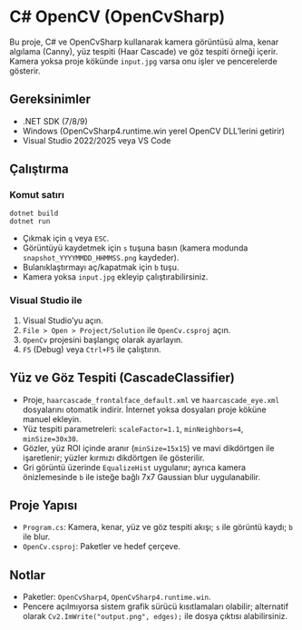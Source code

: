 # C# OpenCV (OpenCvSharp) 

Bu proje, C# ve OpenCvSharp kullanarak kamera görüntüsü alma, kenar algılama (Canny), yüz tespiti (Haar Cascade) ve göz tespiti örneği içerir. Kamera yoksa proje kökünde `input.jpg` varsa onu işler ve pencerelerde gösterir.

## Gereksinimler
- .NET SDK (7/8/9)
- Windows (OpenCvSharp4.runtime.win yerel OpenCV DLL’lerini getirir)
- Visual Studio 2022/2025 veya VS Code 

## Çalıştırma
### Komut satırı
```
dotnet build
dotnet run
```
- Çıkmak için `q` veya `ESC`.
- Görüntüyü kaydetmek için `s` tuşuna basın (kamera modunda `snapshot_YYYYMMDD_HHMMSS.png` kaydeder).
- Bulanıklaştırmayı aç/kapatmak için `b` tuşu.
- Kamera yoksa `input.jpg` ekleyip çalıştırabilirsiniz.

### Visual Studio ile
1. Visual Studio’yu açın.
2. `File > Open > Project/Solution` ile `OpenCv.csproj` açın.
3. `OpenCv` projesini başlangıç olarak ayarlayın.
4. `F5` (Debug) veya `Ctrl+F5` ile çalıştırın.

## Yüz ve Göz Tespiti (CascadeClassifier)
- Proje, `haarcascade_frontalface_default.xml` ve `haarcascade_eye.xml` dosyalarını otomatik indirir. İnternet yoksa dosyaları proje köküne manuel ekleyin.
- Yüz tespiti parametreleri: `scaleFactor=1.1`, `minNeighbors=4`, `minSize=30x30`.
- Gözler, yüz ROI içinde aranır (`minSize=15x15`) ve mavi dikdörtgen ile işaretlenir; yüzler kırmızı dikdörtgen ile gösterilir.
- Gri görüntü üzerinde `EqualizeHist` uygulanır; ayrıca kamera önizlemesinde `b` ile isteğe bağlı 7x7 Gaussian blur uygulanabilir.

## Proje Yapısı
- `Program.cs`: Kamera, kenar, yüz ve göz tespiti akışı; `s` ile görüntü kaydı; `b` ile blur.
- `OpenCv.csproj`: Paketler ve hedef çerçeve.

## Notlar
- Paketler: `OpenCvSharp4`, `OpenCvSharp4.runtime.win`.
- Pencere açılmıyorsa sistem grafik sürücü kısıtlamaları olabilir; alternatif olarak `Cv2.ImWrite("output.png", edges);` ile dosya çıktısı alabilirsiniz.
